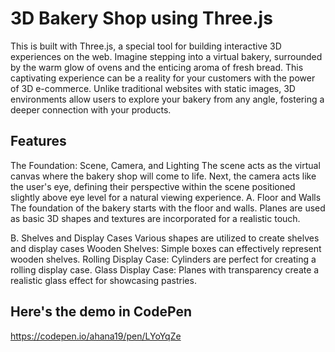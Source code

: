 # 3D Bakery Shop using Three.js
This is built with Three.js, a special tool for building interactive 3D experiences on the web.
Imagine stepping into a virtual bakery, surrounded by the warm glow of ovens and the enticing aroma of fresh bread. This captivating experience can be a reality for your customers with the power of 3D e-commerce. Unlike traditional websites with static images, 3D environments allow users to explore your bakery from any angle, fostering a deeper connection with your products.
## Features
The Foundation: Scene, Camera, and Lighting
The scene acts as the virtual canvas where the bakery shop will come to life. Next, the camera acts like the user's eye, defining their perspective within the scene positioned  slightly above eye level for a natural viewing experience.
A. Floor and Walls
The foundation of the bakery starts with the floor and walls. Planes are used as basic 3D shapes and textures are incorporated for a realistic touch.

B. Shelves and Display Cases
Various shapes are utilized to create shelves and display cases
Wooden Shelves: Simple boxes can effectively represent wooden shelves.
Rolling Display Case: Cylinders are perfect for creating a rolling display case.
Glass Display Case: Planes with transparency create a realistic glass effect for showcasing pastries.

## Here's the demo in CodePen
https://codepen.io/ahana19/pen/LYoYqZe
